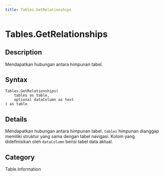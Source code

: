```yaml
---
title: Tables.GetRelationships
---
```


# Tables.GetRelationships


## Description

Mendapatkan hubungan antara himpunan tabel.


## Syntax

```powerquery
Tables.GetRelationships(
    tables as table,
    optional dataColumn as text
) as table
```


## Details

Mendapatkan hubungan antara himpunan tabel. <code>tables</code> himpunan dianggap memiliki struktur yang sama dengan tabel navigasi. Kolom yang didefinisikan oleh <code>dataColumn</code> berisi tabel data aktual.



## Category
Table.Information
